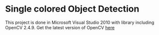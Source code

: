 <h1>Single colored Object Detection</h1>

This project is done in Microsoft Visual Studio 2010 with library including OpenCV 2.4.9.
Get the latest version of OpenCV <a href ="https://sourceforge.net/projects/opencvlibrary/files/opencv-win/2.4.9/">here </a>


